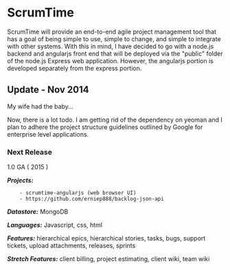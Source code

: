 # ScrumTime

ScrumTime will provide an end-to-end agile project management tool that has a goal of being simple to use, simple
to change, and simple to integrate with other systems.  With this in mind, I have decided to go with a node.js backend 
and angularjs front end that will be deployed via the "public" folder of the node.js Express web application.  However,
the angularjs portion is developed separately from the express portion.

## Update - Nov 2014
My wife had the baby...

Now, there is a lot todo.  I am getting rid of the dependency on yeoman and I plan to adhere the project structure guidelines outlined by Google for enterprise level applications.

### Next Release

1.0 GA ( 2015 )

_**Projects:**_ 

		- scrumtime-angularjs (web browser UI)
		- https://github.com/erniep888/backlog-json-api		

_**Datastore:**_ MongoDB

_**Languages:**_ Javascript, css, html

_**Features:**_ hierarchical epics, hierarchical stories, tasks, bugs, support tickets, upload attachments, releases, sprints

_**Stretch Features:**_ client billing, project estimating, client wiki, team wiki